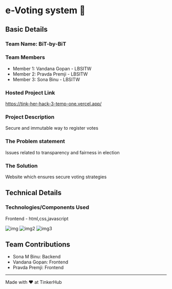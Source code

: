 # e-Voting system 🎯


## Basic Details
### Team Name: BiT-by-BiT


### Team Members
- Member 1: Vandana Gopan - LBSITW
- Member 2: Pravda Premji - LBSITW
- Member 3: Sona Binu - LBSITW

### Hosted Project Link
https://tink-her-hack-3-temp-one.vercel.app/

### Project Description
Secure and immutable way to register votes

### The Problem statement
Issues related to transparency and fairness in election

### The Solution
Website which ensures secure voting strategies

## Technical Details
### Technologies/Components Used
Frontend - html,css,javascript

![img](https://github.com/user-attachments/assets/f6fb086a-be11-4376-94ce-9c18ce0e635e)
![img2](https://github.com/user-attachments/assets/561aa11f-7d38-4205-870c-3bc9cae699e2)
![img3](https://github.com/user-attachments/assets/fc28b1cd-7621-4b1c-ac58-87b7373af377)



## Team Contributions
- Sona M Binu: Backend
- Vandana Gopan: Frontend
- Pravda Premji: Frontend

---
Made with ❤️ at TinkerHub
